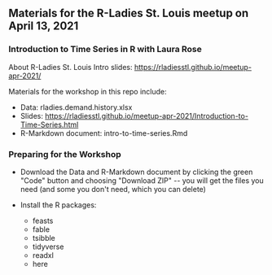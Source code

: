 ## Materials for the R-Ladies St. Louis meetup on April 13, 2021

### Introduction to Time Series in R with Laura Rose

About R-Ladies St. Louis Intro slides: https://rladiesstl.github.io/meetup-apr-2021/

Materials for the workshop in this repo include:
- Data: rladies.demand.history.xlsx  
- Slides: https://rladiesstl.github.io/meetup-apr-2021/Introduction-to-Time-Series.html
- R-Markdown document: intro-to-time-series.Rmd  

### Preparing for the Workshop

- Download the Data and R-Markdown document by clicking the green "Code" button and choosing "Download ZIP" -- you will get the files you need (and some you don't need, which you can delete)

- Install the R packages: 

  + feasts
  + fable
  + tsibble
  + tidyverse
  + readxl
  + here


